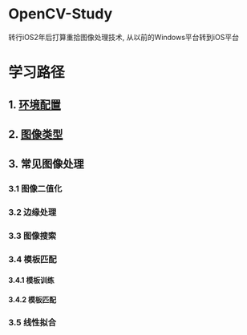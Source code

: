 # OpenCV-Study

转行iOS2年后打算重拾图像处理技术, 从以前的Windows平台转到iOS平台

# 学习路径
## 1. [环境配置](https://github.com/GrayLand119/OpenCV-Study/blob/master/iOS%E4%B8%8BOpenCV%E7%8E%AF%E5%A2%83%E9%85%8D%E7%BD%AE.md)

## 2. [图像类型](https://github.com/GrayLand119/OpenCV-Study/blob/master/OpenCV%E5%9B%BE%E5%83%8F%E7%B1%BB%E5%9E%8B.md)

## 3. 常见图像处理

### 3.1 图像二值化

### 3.2 边缘处理

### 3.3 图像搜索

### 3.4 模板匹配

#### 3.4.1 模板训练

#### 3.4.2 模板匹配

### 3.5 线性拟合
